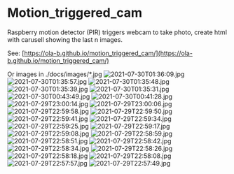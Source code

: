 # Motion_triggered_cam
Raspberry motion detector (PIR) triggers webcam to take photo, create html with carusell showing the last n images.

See: [https://ola-b.github.io/motion_triggered_cam/](https://ola-b.github.io/motion_triggered_cam/)


Or images in ./docs/images/*.jpg
![2021-07-30T01:36:09.jpg](https://github.com/Ola-B/motion_triggered_cam/blob/main/docs/images/2021-07-30T01:36:09.jpg "2021-07-30T01:36:09.jpg")
![2021-07-30T01:35:57.jpg](https://github.com/Ola-B/motion_triggered_cam/blob/main/docs/images/2021-07-30T01:35:57.jpg "2021-07-30T01:35:57.jpg")
![2021-07-30T01:35:48.jpg](https://github.com/Ola-B/motion_triggered_cam/blob/main/docs/images/2021-07-30T01:35:48.jpg "2021-07-30T01:35:48.jpg")
![2021-07-30T01:35:39.jpg](https://github.com/Ola-B/motion_triggered_cam/blob/main/docs/images/2021-07-30T01:35:39.jpg "2021-07-30T01:35:39.jpg")
![2021-07-30T01:35:31.jpg](https://github.com/Ola-B/motion_triggered_cam/blob/main/docs/images/2021-07-30T01:35:31.jpg "2021-07-30T01:35:31.jpg")
![2021-07-30T00:43:49.jpg](https://github.com/Ola-B/motion_triggered_cam/blob/main/docs/images/2021-07-30T00:43:49.jpg "2021-07-30T00:43:49.jpg")
![2021-07-30T00:41:28.jpg](https://github.com/Ola-B/motion_triggered_cam/blob/main/docs/images/2021-07-30T00:41:28.jpg "2021-07-30T00:41:28.jpg")
![2021-07-29T23:00:14.jpg](https://github.com/Ola-B/motion_triggered_cam/blob/main/docs/images/2021-07-29T23:00:14.jpg "2021-07-29T23:00:14.jpg")
![2021-07-29T23:00:06.jpg](https://github.com/Ola-B/motion_triggered_cam/blob/main/docs/images/2021-07-29T23:00:06.jpg "2021-07-29T23:00:06.jpg")
![2021-07-29T22:59:58.jpg](https://github.com/Ola-B/motion_triggered_cam/blob/main/docs/images/2021-07-29T22:59:58.jpg "2021-07-29T22:59:58.jpg")
![2021-07-29T22:59:50.jpg](https://github.com/Ola-B/motion_triggered_cam/blob/main/docs/images/2021-07-29T22:59:50.jpg "2021-07-29T22:59:50.jpg")
![2021-07-29T22:59:41.jpg](https://github.com/Ola-B/motion_triggered_cam/blob/main/docs/images/2021-07-29T22:59:41.jpg "2021-07-29T22:59:41.jpg")
![2021-07-29T22:59:34.jpg](https://github.com/Ola-B/motion_triggered_cam/blob/main/docs/images/2021-07-29T22:59:34.jpg "2021-07-29T22:59:34.jpg")
![2021-07-29T22:59:25.jpg](https://github.com/Ola-B/motion_triggered_cam/blob/main/docs/images/2021-07-29T22:59:25.jpg "2021-07-29T22:59:25.jpg")
![2021-07-29T22:59:17.jpg](https://github.com/Ola-B/motion_triggered_cam/blob/main/docs/images/2021-07-29T22:59:17.jpg "2021-07-29T22:59:17.jpg")
![2021-07-29T22:59:08.jpg](https://github.com/Ola-B/motion_triggered_cam/blob/main/docs/images/2021-07-29T22:59:08.jpg "2021-07-29T22:59:08.jpg")
![2021-07-29T22:58:59.jpg](https://github.com/Ola-B/motion_triggered_cam/blob/main/docs/images/2021-07-29T22:58:59.jpg "2021-07-29T22:58:59.jpg")
![2021-07-29T22:58:51.jpg](https://github.com/Ola-B/motion_triggered_cam/blob/main/docs/images/2021-07-29T22:58:51.jpg "2021-07-29T22:58:51.jpg")
![2021-07-29T22:58:42.jpg](https://github.com/Ola-B/motion_triggered_cam/blob/main/docs/images/2021-07-29T22:58:42.jpg "2021-07-29T22:58:42.jpg")
![2021-07-29T22:58:34.jpg](https://github.com/Ola-B/motion_triggered_cam/blob/main/docs/images/2021-07-29T22:58:34.jpg "2021-07-29T22:58:34.jpg")
![2021-07-29T22:58:26.jpg](https://github.com/Ola-B/motion_triggered_cam/blob/main/docs/images/2021-07-29T22:58:26.jpg "2021-07-29T22:58:26.jpg")
![2021-07-29T22:58:18.jpg](https://github.com/Ola-B/motion_triggered_cam/blob/main/docs/images/2021-07-29T22:58:18.jpg "2021-07-29T22:58:18.jpg")
![2021-07-29T22:58:08.jpg](https://github.com/Ola-B/motion_triggered_cam/blob/main/docs/images/2021-07-29T22:58:08.jpg "2021-07-29T22:58:08.jpg")
![2021-07-29T22:57:57.jpg](https://github.com/Ola-B/motion_triggered_cam/blob/main/docs/images/2021-07-29T22:57:57.jpg "2021-07-29T22:57:57.jpg")
![2021-07-29T22:57:49.jpg](https://github.com/Ola-B/motion_triggered_cam/blob/main/docs/images/2021-07-29T22:57:49.jpg "2021-07-29T22:57:49.jpg")

